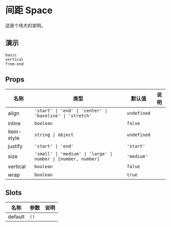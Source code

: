 # 间距 Space

这是个伟大的发明。

## 演示

```demo
basic
vertical
from-end
```

## Props

| 名称 | 类型 | 默认值 | 说明 |
| --- | --- | --- | --- |
| align | `'start' \| 'end' \| 'center' \| 'baseline' \| 'stretch'` | `undefined` |  |
| inline | `boolean` | `false` |  |
| item-style | `string \| object` | `undefined` |  |
| justify | `'start' \| 'end'` | `'start'` |  |
| size | `'small' \| 'medium' \| 'large' \| number \| [number, number]` | `'medium'` |  |
| vertical | `boolean` | `false` |  |
| wrap | `boolean` | `true` |  |

## Slots

| 名称    | 参数 | 说明 |
| ------- | ---- | ---- |
| default | `()` |      |
